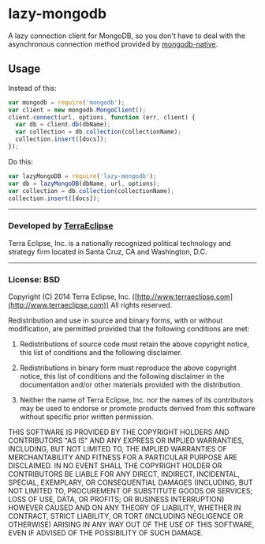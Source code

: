 lazy-mongodb
============

A lazy connection client for MongoDB, so you don't have to deal with the
asynchronous connection method provided by [mongodb-native](https://github.com/mongodb/node-mongodb-native).

Usage
-----

Instead of this:

```js
var mongodb = require('mongodb');
var client = new mongodb.MongoClient();
client.connect(url, options, function (err, client) {
  var db = client.db(dbName);
  var collection = db.collection(collectionName);
  collection.insert([docs]);
});
```

Do this:

```js
var lazyMongoDB = require('lazy-mongodb');
var db = lazyMongoDB(dbName, url, options);
var collection = db.collection(collectionName);
collection.insert([docs]);
```

- - -

### Developed by [TerraEclipse](https://github.com/TerraEclipse)

Terra Eclipse, Inc. is a nationally recognized political technology and
strategy firm located in Santa Cruz, CA and Washington, D.C.

- - -

### License: BSD
Copyright (C) 2014 Terra Eclipse, Inc. ([http://www.terraeclipse.com](http://www.terraeclipse.com))
All rights reserved.

Redistribution and use in source and binary forms, with or without modification,
are permitted provided that the following conditions are met:

1. Redistributions of source code must retain the above copyright notice, this list of conditions and the following disclaimer.

2. Redistributions in binary form must reproduce the above copyright notice, this list of conditions and the following disclaimer in the documentation and/or other materials provided with the distribution.

3. Neither the name of Terra Eclipse, Inc. nor the names of its contributors may be used to endorse or promote products derived from this software without specific prior written permission.

THIS SOFTWARE IS PROVIDED BY THE COPYRIGHT HOLDERS AND CONTRIBUTORS "AS IS" AND
ANY EXPRESS OR IMPLIED WARRANTIES, INCLUDING, BUT NOT LIMITED TO, THE IMPLIED
WARRANTIES OF MERCHANTABILITY AND FITNESS FOR A PARTICULAR PURPOSE ARE
DISCLAIMED. IN NO EVENT SHALL THE COPYRIGHT HOLDER OR CONTRIBUTORS BE LIABLE FOR
ANY DIRECT, INDIRECT, INCIDENTAL, SPECIAL, EXEMPLARY, OR CONSEQUENTIAL DAMAGES
(INCLUDING, BUT NOT LIMITED TO, PROCUREMENT OF SUBSTITUTE GOODS OR SERVICES;
LOSS OF USE, DATA, OR PROFITS; OR BUSINESS INTERRUPTION) HOWEVER CAUSED AND ON
ANY THEORY OF LIABILITY, WHETHER IN CONTRACT, STRICT LIABILITY, OR TORT
(INCLUDING NEGLIGENCE OR OTHERWISE) ARISING IN ANY WAY OUT OF THE USE OF THIS
SOFTWARE, EVEN IF ADVISED OF THE POSSIBILITY OF SUCH DAMAGE.
